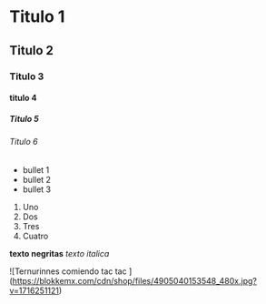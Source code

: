 # Titulo 1
## Titulo 2 
### Titulo 3
#### titulo 4 
##### Titulo 5 
###### Titulo 6 

* bullet 1
* bullet 2
* bullet 3

1. Uno
2. Dos
3. Tres
4. Cuatro


**texto negritas**
_texto italica_


![Ternurinnes comiendo tac tac ]
(https://blokkemx.com/cdn/shop/files/4905040153548_480x.jpg?v=1716251121)
